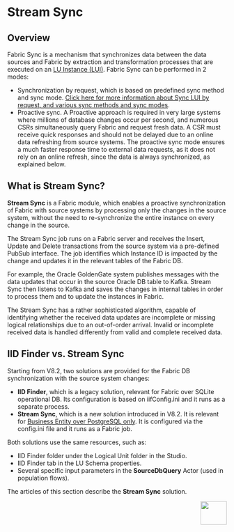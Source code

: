 # Stream Sync 

## Overview

Fabric Sync is a mechanism that synchronizes data between the data sources and Fabric by extraction and transformation processes that are executed on an [LU Instance (LUI)](/articles/01_fabric_overview/02_fabric_glossary.md#lui). Fabric Sync can be performed in 2 modes:

* Synchronization by request, which is based on predefined sync method and sync mode. [Click here for more information about Sync LUI by request, and various sync methods and sync modes](/articles/14_sync_LU_instance/01_sync_LUI_overview.md).
* Proactive sync. A Proactive approach is required in very large systems where millions of database changes occur per second, and numerous CSRs simultaneously query Fabric and request fresh data. A CSR must receive quick responses and should not be delayed due to an online data refreshing from source systems. The proactive sync mode ensures a much faster response time to external data requests, as it does not rely on an online refresh, since the data is always synchronized, as explained below.

## What is Stream Sync?

**Stream Sync** is a Fabric module, which enables a proactive synchronization of Fabric with source systems by processing only the changes in the source system, without the need to re-synchronize the entire instance on every change in the source.

The Stream Sync job runs on a Fabric server and receives the Insert, Update and Delete transactions from the source system via a pre-defined PubSub interface. The job identifies which Instance ID is impacted by the change and updates it in the relevant tables of the Fabric DB. 

For example, the Oracle GoldenGate system publishes messages with the data updates that occur in the source Oracle DB table to Kafka. Stream Sync then listens to Kafka and saves the changes in internal tables in order to process them and to update the instances in Fabric.

The Stream Sync has a rather sophisticated algorithm, capable of identifying whether the received data updates are incomplete or missing logical relationships due to an out-of-order arrival. Invalid or incomplete received data is handled differently from valid and complete received data.

## IID Finder vs. Stream Sync

Starting from V8.2, two solutions are provided for the Fabric DB synchronization with the source system changes:

*  **IID Finder**, which is a legacy solution, relevant for Fabric over SQLite operational DB. Its configuration is based on iifConfig.ini and it runs as a separate process.
*  **Stream Sync**, which is a new solution introduced in V8.2. It is relevant for [Business Entity over PostgreSQL only](/articles/32_LU_storage/04_business_entity_on_pg.md). It is configured via the config.ini file and it runs as a Fabric job.

Both solutions use the same resources, such as:

* IID Finder folder under the Logical Unit folder in the Studio.
* IID Finder tab in the LU Schema properties.
* Several specific input parameters in the **SourceDbQuery** Actor (used in population flows).

The articles of this section describe the **Stream Sync** solution.



[<img align="right" width="60" height="54" src="/articles/images/Next.png">](02_stream_sync_init.md) 
